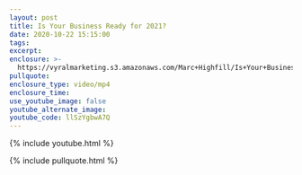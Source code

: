 ```yaml
---
layout: post
title: Is Your Business Ready for 2021?
date: 2020-10-22 15:15:00
tags:
excerpt:
enclosure: >-
  https://vyralmarketing.s3.amazonaws.com/Marc+Highfill/Is+Your+Business+Ready+for+2021_+(1).mp4
pullquote:
enclosure_type: video/mp4
enclosure_time:
use_youtube_image: false
youtube_alternate_image:
youtube_code: llSzYgbwA7Q
---
```


{% include youtube.html %}

{% include pullquote.html %}

&nbsp;
